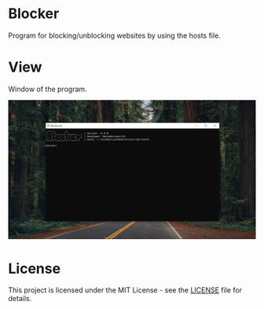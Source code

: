 # Blocker
Program for blocking/unblocking websites by using the hosts file.

# View
Window of the program.

![alt text](https://raw.githubusercontent.com/DeniedAccessLife/Blocker/master/viev.png)

# License
This project is licensed under the MIT License - see the [LICENSE](LICENSE) file for details.
